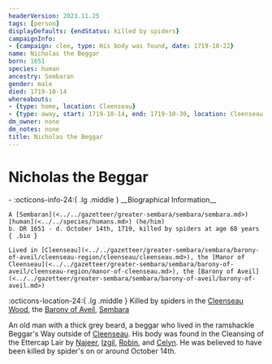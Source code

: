 ```yaml
---
headerVersion: 2023.11.25
tags: [person]
displayDefaults: {endStatus: killed by spiders}
campaignInfo:
- {campaign: clee, type: His body was found, date: 1719-10-22}
name: Nicholas the Beggar
born: 1651
species: human
ancestry: Sembaran
gender: male
died: 1719-10-14
whereabouts:
- {type: home, location: Cleenseau}
- {type: away, start: 1719-10-14, end: 1719-10-30, location: Cleenseau Wood}
dm_owner: none
dm_notes: none
title: Nicholas the Beggar
---
```

# Nicholas the Beggar
<div class="grid cards ext-narrow-margin ext-one-column" markdown>
- :octicons-info-24:{ .lg .middle } __Biographical Information__

    A [Sembaran](<../../gazetteer/greater-sembara/sembara/sembara.md>) [human](<../../species/humans.md>) (he/him)  
    b. DR 1651 - d. October 14th, 1719, killed by spiders at age 68 years  
    { .bio }

    Lived in [Cleenseau](<../../gazetteer/greater-sembara/sembara/barony-of-aveil/cleenseau-region/cleenseau/cleenseau.md>), the [Manor of Cleenseau](<../../gazetteer/greater-sembara/sembara/barony-of-aveil/cleenseau-region/manor-of-cleenseau.md>), the [Barony of Aveil](<../../gazetteer/greater-sembara/sembara/barony-of-aveil/barony-of-aveil.md>)
</div>

:octicons-location-24:{ .lg .middle } Killed by spiders in the [Cleenseau Wood](<../../gazetteer/greater-sembara/sembara/barony-of-aveil/cleenseau-region/cleenseau-wood.md>), the [Barony of Aveil](<../../gazetteer/greater-sembara/sembara/barony-of-aveil/barony-of-aveil.md>), [Sembara](<../../gazetteer/greater-sembara/sembara/sembara.md>)



An old man with a thick grey beard, a beggar who lived in the ramshackle Beggar's Way outside of [Cleenseau](<../../gazetteer/greater-sembara/sembara/barony-of-aveil/cleenseau-region/cleenseau/cleenseau.md>). His body was found in the Cleansing of the Ettercap Lair by [Najeer](<../pcs/cleenseau/viepuck.md>), [Izgil](<../pcs/cleenseau/izgil-moonseeker.md>), [Robin](<../pcs/cleenseau/robin-of-abenfyrd.md>), and [Celyn](<../pcs/cleenseau/celyn.md>). He was believed to have been killed by spider's on or around October 14th.